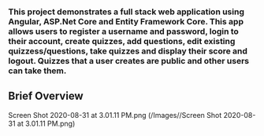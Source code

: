 <h3>This project demonstrates a full stack web application using Angular, ASP.Net Core and Entity Framework Core. This app allows users to register a username and password, login to their account, create quizzes, add questions, edit existing quizzess/questions, take quizzes and display their score and logout. Quizzes that a user creates are public and other users can take them.</h3>

<h2>Brief Overview</h2>

Screen Shot 2020-08-31 at 3.01.11 PM.png
(/Images//Screen Shot 2020-08-31 at 3.01.11 PM.png)

